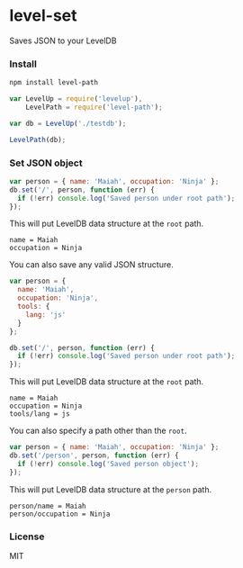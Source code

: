 level-set
=========

Saves JSON to your LevelDB

### Install
```bash
npm install level-path
```

```js
var LevelUp = require('levelup'),
    LevelPath = require('level-path');

var db = LevelUp('./testdb');

LevelPath(db);
```

### Set JSON object
```js
var person = { name: 'Maiah', occupation: 'Ninja' };
db.set('/', person, function (err) {
  if (!err) console.log('Saved person under root path');
});
```

This will put LevelDB data structure at the `root` path.
```
name = Maiah
occupation = Ninja
```

You can also save any valid JSON structure.
```js
var person = {
  name: 'Maiah',
  occupation: 'Ninja',
  tools: {
    lang: 'js'
  }
};

db.set('/', person, function (err) {
  if (!err) console.log('Saved person under root path');
});

```

This will put LevelDB data structure at the `root` path.
```
name = Maiah
occupation = Ninja
tools/lang = js
```

You can also specify a path other than the `root`.
```js
var person = { name: 'Maiah', occupation: 'Ninja' };
db.set('/person', person, function (err) {
  if (!err) console.log('Saved person object');
});

```

This will put LevelDB data structure at the `person` path.
```
person/name = Maiah
person/occupation = Ninja
```

### License
MIT